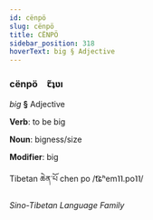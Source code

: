 ```yaml
---
id: cënpö
slug: cënpö
title: CËNPÖ
sidebar_position: 318
hoverText: big § Adjective
---
```


### cënpö&emsp;<span kind="abugida">ꞇ̃ʇʋı</span>

*big* **§** Adjective

**Verb**: to be big

**Noun**: bigness/size

**Modifier**: big

Tibetan ཆེན་པོ chen po /t͡ɕʰem˥˥.po˥˥/

*Sino-Tibetan Language Family*